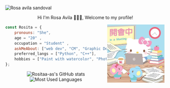 ![Rosa avila sandoval](https://user-images.githubusercontent.com/99160117/182512755-96b90bbc-7b0c-4fe8-a59d-fa38b3628faa.png)

<p align="center"> Hi I'm Rosa Avila 👋👩‍💻, Welcome to my profile!</p>


<img align="right" width=185 src="/img/icon.jpg">

```javascript
const Rosita = {
    pronouns: "She",
    age = "20" ,
    occupation = "Student" ,
    askMeAbout: ["web dev", "CM", "Graphic Desing", "game"],
    preferred_langs = ["Python", "C++"],
    hobbies = ["Paint with watercolor", "Photography"],
};
```
<p align="center"><img alt="Rositaa-as's GitHub stats" height=170 src="https://github-readme-stats.vercel.app/api?username=rositaa-as&show_icons=true&theme=synthwave"><img alt="Most Used Languages" height=170 src="https://github-readme-stats.vercel.app/api/top-langs/?username=rositaa-as&layout=compact&theme=synthwave"></p>

    

<!--**rositaa-as/rositaa-as** is a ✨ _special_ ✨ repository because its `README.md` (this file) appears on your GitHub profile.

Here are some ideas to get you started:

- 🔭 I’m currently working on ...
- 🌱 I’m currently learning ...
- 👯 I’m looking to collaborate on ...
- 🤔 I’m looking for help with ...
- 💬 Ask me about ...
- 📫 How to reach me: ...
- 😄 Pronouns: ...
- ⚡ Fun fact: ...
technologies: {
        frontEnd: {
            js: ["Vue", "React", "Angular"],
            css: ["bootstrap", "sass"]
        },
        backEnd: ["Java", "PHP"],
        databases: ["MySql", "oracle"],
-->
